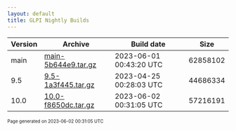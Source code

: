 ```yaml
---
layout: default
title: GLPI Nightly Builds
---
```


Version|Archive|Build date|Size
---|---|---|---
main|[main-5b644e9.tar.gz](main-5b644e9.tar.gz)|2023-06-01 00:43:20 UTC|62858102
9.5|[9.5-1a3f445.tar.gz](9.5-1a3f445.tar.gz)|2023-04-25 00:28:03 UTC|44686334
10.0|[10.0-f8650dc.tar.gz](10.0-f8650dc.tar.gz)|2023-06-02 00:31:05 UTC|57216191

<font size="1">Page generated on 2023-06-02 00:31:05 UTC</font>
